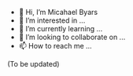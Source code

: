 - 👋 Hi, I’m Micahael Byars
- 👀 I’m interested in ...
- 🌱 I’m currently learning ...
- 💞️ I’m looking to collaborate on ...
- 📫 How to reach me ...

(To be updated)

<!---
mbyars/mbyars is a ✨ special ✨ repository because its `README.md` (this file) appears on your GitHub profile.
You can click the Preview link to take a look at your changes.
--->
